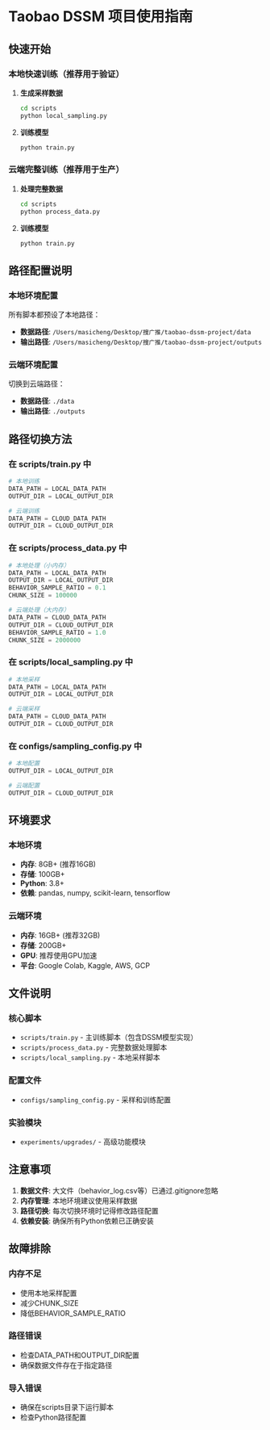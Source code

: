 # Taobao DSSM 项目使用指南

## 快速开始

### 本地快速训练（推荐用于验证）

1. **生成采样数据**
   ```bash
   cd scripts
   python local_sampling.py
   ```

2. **训练模型**
   ```bash
   python train.py
   ```

### 云端完整训练（推荐用于生产）

1. **处理完整数据**
   ```bash
   cd scripts
   python process_data.py
   ```

2. **训练模型**
   ```bash
   python train.py
   ```

## 路径配置说明

### 本地环境配置
所有脚本都预设了本地路径：
- **数据路径**: `/Users/masicheng/Desktop/搜广推/taobao-dssm-project/data`
- **输出路径**: `/Users/masicheng/Desktop/搜广推/taobao-dssm-project/outputs`

### 云端环境配置
切换到云端路径：
- **数据路径**: `./data`
- **输出路径**: `./outputs`

## 路径切换方法

### 在 scripts/train.py 中
```python
# 本地训练
DATA_PATH = LOCAL_DATA_PATH
OUTPUT_DIR = LOCAL_OUTPUT_DIR

# 云端训练
DATA_PATH = CLOUD_DATA_PATH
OUTPUT_DIR = CLOUD_OUTPUT_DIR
```

### 在 scripts/process_data.py 中
```python
# 本地处理（小内存）
DATA_PATH = LOCAL_DATA_PATH
OUTPUT_DIR = LOCAL_OUTPUT_DIR
BEHAVIOR_SAMPLE_RATIO = 0.1
CHUNK_SIZE = 100000

# 云端处理（大内存）
DATA_PATH = CLOUD_DATA_PATH
OUTPUT_DIR = CLOUD_OUTPUT_DIR
BEHAVIOR_SAMPLE_RATIO = 1.0
CHUNK_SIZE = 2000000
```

### 在 scripts/local_sampling.py 中
```python
# 本地采样
DATA_PATH = LOCAL_DATA_PATH
OUTPUT_DIR = LOCAL_OUTPUT_DIR

# 云端采样
DATA_PATH = CLOUD_DATA_PATH
OUTPUT_DIR = CLOUD_OUTPUT_DIR
```

### 在 configs/sampling_config.py 中
```python
# 本地配置
OUTPUT_DIR = LOCAL_OUTPUT_DIR

# 云端配置
OUTPUT_DIR = CLOUD_OUTPUT_DIR
```

## 环境要求

### 本地环境
- **内存**: 8GB+ (推荐16GB)
- **存储**: 100GB+
- **Python**: 3.8+
- **依赖**: pandas, numpy, scikit-learn, tensorflow

### 云端环境
- **内存**: 16GB+ (推荐32GB)
- **存储**: 200GB+
- **GPU**: 推荐使用GPU加速
- **平台**: Google Colab, Kaggle, AWS, GCP

## 文件说明

### 核心脚本
- `scripts/train.py` - 主训练脚本（包含DSSM模型实现）
- `scripts/process_data.py` - 完整数据处理脚本
- `scripts/local_sampling.py` - 本地采样脚本

### 配置文件
- `configs/sampling_config.py` - 采样和训练配置

### 实验模块
- `experiments/upgrades/` - 高级功能模块

## 注意事项

1. **数据文件**: 大文件（behavior_log.csv等）已通过.gitignore忽略
2. **内存管理**: 本地环境建议使用采样数据
3. **路径切换**: 每次切换环境时记得修改路径配置
4. **依赖安装**: 确保所有Python依赖已正确安装

## 故障排除

### 内存不足
- 使用本地采样配置
- 减少CHUNK_SIZE
- 降低BEHAVIOR_SAMPLE_RATIO

### 路径错误
- 检查DATA_PATH和OUTPUT_DIR配置
- 确保数据文件存在于指定路径

### 导入错误
- 确保在scripts目录下运行脚本
- 检查Python路径配置

